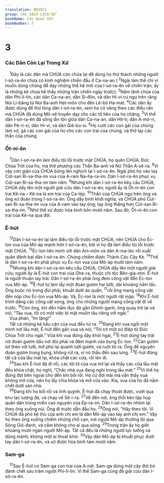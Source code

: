 ```yaml
---
translation: BD2011
group: CÁC SÁCH LỊCH-SỬ
bookName: Các Quan Xét 
bookNumber: 7
---
```


<div class="title"><h1>3</h1><h3>Các Dân Còn Lại Trong Xứ</h3></div>
<span class="verse cac_3_1"> <sup>1</sup>Ðây là các dân mà CHÚA còn chừa lại để dùng họ thử thách những người I-sơ-ra-ên chưa có kinh nghiệm chiến đấu ở Ca-na-an (</span>
<span class="verse cac_3_2"><sup>2</sup>Ngài làm thế chỉ vì muốn dùng chúng để dạy những thế hệ mới của I-sơ-ra-ên về chiến trận; ấy là những kẻ chưa hề thấy những trận chiến ngày trước): </span>
<span class="verse cac_3_3"><sup>3</sup>Năm lãnh chúa của dân Phi-li-tin, các dân Ca-na-an, dân Si-đôn, và dân Hi-vi cư ngụ trên rặng Núi Li-băng từ Núi Ba-anh Hẹt-môn cho đến Lê-bô Ha-mát. </span>
<span class="verse cac_3_4"><sup>4</sup>Các dân ấy được dùng để thử lòng dân I-sơ-ra-ên, xem họ có vâng theo các điều răn mà CHÚA đã dùng Mô-sê truyền dạy cho các tổ tiên của họ chăng. </span>
<span class="verse cac_3_5"><sup>5</sup>Vì thế dân I-sơ-ra-ên đã sống lẫn lộn giữa dân Ca-na-an, dân Hít-ti, dân A-mô-ri, dân Pê-ri-xi, dân Hi-vi, và dân Giê-bu-si. </span>
<span class="verse cac_3_6"><sup>6</sup>Họ cưới các con gái của chúng làm vợ, gả các con gái của họ cho các con trai của chúng, và thờ lạy các thần của chúng.<br/></span>
<div class="title"><h3>Ốt-ni-ên</h3></div>
<span class="verse cac_3_7"> <sup>7</sup>Dân I-sơ-ra-ên làm điều tội lỗi trước mặt CHÚA, họ quên CHÚA, Ðức Chúa Trời của họ, mà thờ phượng các Thần Ba-anh và Nữ Thần A-sê-ra. </span>
<span class="verse cac_3_8"><sup>8</sup>Vì vậy cơn giận của CHÚA bừng lên nghịch lại I-sơ-ra-ên. Ngài phó họ vào tay Cút-san Ri-sa-tha-im vua của A-ram Na-ha-ra-im. Dân I-sơ-ra-ên phục vụ Cút-san Ri-sa-tha-im tám năm. </span>
<span class="verse cac_3_9"><sup>9</sup>Nhưng khi dân I-sơ-ra-ên kêu cầu CHÚA, CHÚA dấy lên một người giải cứu dân I-sơ-ra-ên; người ấy là Ốt-ni-ên con trai Kê-na – Kê-na là em trai của Ca-lép. </span>
<span class="verse cac_3_10"><sup>10</sup>Thần của CHÚA ngự trên ông và ông xử đoán trong I-sơ-ra-ên. Ông dấy binh khởi nghĩa, và CHÚA phó Cút-san Ri-sa-tha-im vua của A-ram vào tay ông; tay ông thắng hơn Cút-san Ri-sa-tha-im. </span>
<span class="verse cac_3_11"><sup>11</sup>Nhờ thế xứ được hòa bình bốn mươi năm. Sau đó, Ốt-ni-ên con trai của Kê-na qua đời.<br/></span>
<div class="title"><h3>Ê-hút</h3></div>
<span class="verse cac_3_12"> <sup>12</sup>Dân I-sơ-ra-ên lại làm điều tội lỗi trước mặt CHÚA, nên CHÚA cho Éc-lon vua của Mô-áp mạnh hơn I-sơ-ra-ên, bởi vì họ đã làm điều tội lỗi trước mặt CHÚA. </span>
<span class="verse cac_3_13"><sup>13</sup>Éc-lon liên minh với dân Am-môn và dân A-ma-léc rồi xuất quân đánh bại dân I-sơ-ra-ên. Chúng chiếm được Thành Các Cây Kè. </span>
<span class="verse cac_3_14"><sup>14</sup>Thế là dân I-sơ-ra-ên phải phục vụ Éc-lon vua của Mô-áp mười tám năm.<br/></span>
<span class="verse cac_3_15"> <sup>15</sup>Nhưng khi dân I-sơ-ra-ên kêu cầu CHÚA, CHÚA dấy lên một người giải cứu; người ấy là Ê-hút con trai của Ghe-ra, thuộc chi tộc Bên-gia-min. Ê-hút là người thuận tay trái. Dân I-sơ-ra-ên phái ông đem cống vật đến Éc-lon vua Mô-áp. </span>
<span class="verse cac_3_16"><sup>16</sup>Ê-hút tự làm lấy một đoản gươm hai lưỡi, dài khoảng năm tấc. Ông buộc nó trong đùi phải, khuất dưới áo quần; </span>
<span class="verse cac_3_17"><sup>17</sup>rồi ông mang cống vật đến nộp cho Éc-lon vua Mô-áp. Vả, Éc-lon là một người rất mập. </span>
<span class="verse cac_3_18"><sup>18</sup>Khi Ê-hút trình dâng các cống vật xong, ông cho những người mang cống vật đi về trước. </span>
<span class="verse cac_3_19"><sup>19</sup>Còn ông, khi đến hầm đục đá gần Ghinh-ganh, ông quay trở lại và nói, “Tâu vua, tôi có một việc bí mật muốn tâu riêng với ngài.”<br/> Vua phán, “Im lặng!”<br/> Tất cả những kẻ hầu cận của vua đều lui ra. </span>
<span class="verse cac_3_20"><sup>20</sup>Ðang khi vua ngồi một mình nơi lầu mát, Ê-hút đến gần vua và nói, “Tôi có một sứ điệp từ Ðức Chúa Trời cho ngài.” Vừa khi vua đứng dậy khỏi ngai, </span>
<span class="verse cac_3_21"><sup>21</sup>Ê-hút dùng tay trái rút đoản gươm dấu nơi đùi phải và đâm mạnh vào bụng Éc-lon. </span>
<span class="verse cac_3_22"><sup>22</sup>Cán gươm lút theo với lưỡi, mỡ phủ lại quanh lưỡi gươm, và ruột lòi ra. Ông để nguyên đoản gươm trong bụng, không rút ra, vì nó thấu đến sau lưng. </span>
<span class="verse cac_3_23"><sup>23</sup>Ê-hút đóng tất cả cửa lầu mát lại, khóa chặt các cửa, rồi lẻn đi.<br/></span>
<span class="verse cac_3_24"> <sup>24</sup>Sau khi Ê-hút đã đi rồi, các tôi tớ của vua trở lại và thấy các cửa lầu mát đều khóa chặt, họ nghĩ, “Chắc nhà vua đang nghỉ trong lầu mát.” </span>
<span class="verse cac_3_25"><sup>25</sup>Vì thế họ đứng đợi bên ngoài cho đến khi bối rối. Họ cứ đợi mãi mà vẫn thấy vua không mở cửa, nên họ lấy chìa khóa và mở cửa vào. Kìa, vua của họ đã nằm chết dưới sàn nhà.<br/></span>
<span class="verse cac_3_26"> <sup>26</sup>Ðang khi họ bối rối và lính quýnh, Ê-hút đã chạy thoát được, vượt qua khu tạc tượng đá, và chạy về Sê-i-ra. </span>
<span class="verse cac_3_27"><sup>27</sup>Về đến nơi, ông thổi kèn tập họp quân dân trong miền cao nguyên của Ép-ra-im. Dân I-sơ-ra-ên nhóm lại theo ông xuống núi. Ông đi trước dẫn đầu họ. </span>
<span class="verse cac_3_28"><sup>28</sup>Ông nói, “Hãy theo tôi. Vì CHÚA đã phó kẻ thù của anh chị em là dân Mô-áp vào tay anh chị em.” Vậy họ theo ông xuống chiếm những chỗ cạn, nơi người Mô-áp thường lội qua Sông Giô-đanh, và cấm không cho ai qua sông. </span>
<span class="verse cac_3_29"><sup>29</sup>Trong trận ấy họ giết khoảng mười ngàn người Mô-áp. Tất cả đều là những người lực lưỡng và dũng mãnh; không một ai thoát khỏi. </span>
<span class="verse cac_3_30"><sup>30</sup>Vậy dân Mô-áp bị khuất phục dưới tay dân I-sơ-ra-ên, và xứ được hòa bình tám mươi năm.<br/></span>
<div class="title"><h3>Sam-ga</h3></div>
<span class="verse cac_3_31"> <sup>31</sup>Sau Ê-hút có Sam-ga con trai của A-nát. Sam-ga dùng một cây đót bò đánh chết sáu trăm người Phi-li-tin. Vì thế Sam-ga cũng đã giải cứu dân I-sơ-ra-ên.<br/></span>
